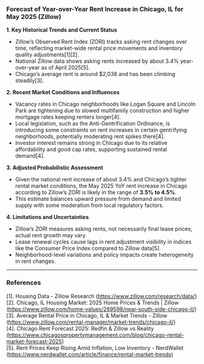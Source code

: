 ### Forecast of Year-over-Year Rent Increase in Chicago, IL for May 2025 (Zillow)

**1. Key Historical Trends and Current Status**  
- Zillow’s Observed Rent Index (ZORI) tracks asking rent changes over time, reflecting market-wide rental price movements and inventory quality adjustments[1][2].  
- National Zillow data shows asking rents increased by about 3.4% year-over-year as of April 2025[5].  
- Chicago’s average rent is around $2,038 and has been climbing steadily[3].  

**2. Recent Market Conditions and Influences**  
- Vacancy rates in Chicago neighborhoods like Logan Square and Lincoln Park are tightening due to slowed multifamily construction and higher mortgage rates keeping renters longer[4].  
- Local legislation, such as the Anti-Gentrification Ordinance, is introducing some constraints on rent increases in certain gentrifying neighborhoods, potentially moderating rent spikes there[4].  
- Investor interest remains strong in Chicago due to its relative affordability and good cap rates, supporting sustained rental demand[4].  

**3. Adjusted Probabilistic Assessment**  
- Given the national rent increase of about 3.4% and Chicago’s tighter rental market conditions, the May 2025 YoY rent increase in Chicago according to Zillow’s ZORI is likely in the range of **3.5% to 4.5%**.  
- This estimate balances upward pressure from demand and limited supply with some moderation from local regulatory factors.  

**4. Limitations and Uncertainties**  
- Zillow’s ZORI measures asking rents, not necessarily final lease prices; actual rent growth may vary.  
- Lease renewal cycles cause lags in rent adjustment visibility in indices like the Consumer Price Index compared to Zillow data[5].  
- Neighborhood-level variations and policy impacts create heterogeneity in rent changes.  

---

### References

[1]. Housing Data - Zillow Research (https://www.zillow.com/research/data/)  
[2]. Chicago, IL Housing Market: 2025 Home Prices & Trends | Zillow (https://www.zillow.com/home-values/269598/near-south-side-chicago-il/)  
[3]. Average Rental Price in Chicago, IL & Market Trends - Zillow (https://www.zillow.com/rental-manager/market-trends/chicago-il/)  
[4]. Chicago Rent Forecast 2025: Redfin & Zillow vs Reality (https://www.chicagospropertymanagement.com/blog/chicago-rental-market-forecast-2025)  
[5]. Rent Prices Keep Rising Amid Inflation, Low Inventory - NerdWallet (https://www.nerdwallet.com/article/finance/rental-market-trends)
